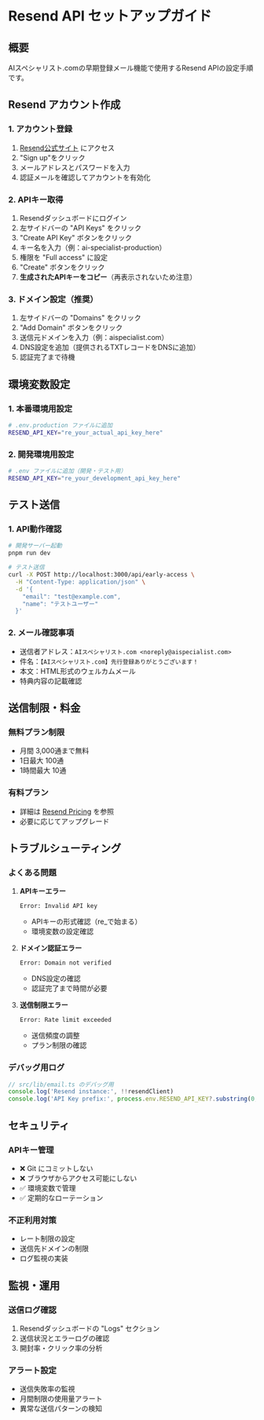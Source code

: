 # Resend API セットアップガイド

## 概要

AIスペシャリスト.comの早期登録メール機能で使用するResend APIの設定手順です。

## Resend アカウント作成

### 1. アカウント登録

1. [Resend公式サイト](https://resend.com) にアクセス
2. "Sign up"をクリック
3. メールアドレスとパスワードを入力
4. 認証メールを確認してアカウントを有効化

### 2. APIキー取得

1. Resendダッシュボードにログイン
2. 左サイドバーの "API Keys" をクリック
3. "Create API Key" ボタンをクリック
4. キー名を入力（例：ai-specialist-production）
5. 権限を "Full access" に設定
6. "Create" ボタンをクリック
7. **生成されたAPIキーをコピー**（再表示されないため注意）

### 3. ドメイン設定（推奨）

1. 左サイドバーの "Domains" をクリック
2. "Add Domain" ボタンをクリック
3. 送信元ドメインを入力（例：aispecialist.com）
4. DNS設定を追加（提供されるTXTレコードをDNSに追加）
5. 認証完了まで待機

## 環境変数設定

### 1. 本番環境用設定

```bash
# .env.production ファイルに追加
RESEND_API_KEY="re_your_actual_api_key_here"
```

### 2. 開発環境用設定

```bash
# .env ファイルに追加（開発・テスト用）
RESEND_API_KEY="re_your_development_api_key_here"
```

## テスト送信

### 1. API動作確認

```bash
# 開発サーバー起動
pnpm run dev

# テスト送信
curl -X POST http://localhost:3000/api/early-access \
  -H "Content-Type: application/json" \
  -d '{
    "email": "test@example.com",
    "name": "テストユーザー"
  }'
```

### 2. メール確認事項

- 送信者アドレス：`AIスペシャリスト.com <noreply@aispecialist.com>`
- 件名：`【AIスペシャリスト.com】先行登録ありがとうございます！`
- 本文：HTML形式のウェルカムメール
- 特典内容の記載確認

## 送信制限・料金

### 無料プラン制限

- 月間 3,000通まで無料
- 1日最大 100通
- 1時間最大 10通

### 有料プラン

- 詳細は [Resend Pricing](https://resend.com/pricing) を参照
- 必要に応じてアップグレード

## トラブルシューティング

### よくある問題

1. **APIキーエラー**

   ```
   Error: Invalid API key
   ```

   - APIキーの形式確認（re\_で始まる）
   - 環境変数の設定確認

2. **ドメイン認証エラー**

   ```
   Error: Domain not verified
   ```

   - DNS設定の確認
   - 認証完了まで時間が必要

3. **送信制限エラー**

   ```
   Error: Rate limit exceeded
   ```

   - 送信頻度の調整
   - プラン制限の確認

### デバッグ用ログ

```javascript
// src/lib/email.ts のデバッグ用
console.log('Resend instance:', !!resendClient)
console.log('API Key prefix:', process.env.RESEND_API_KEY?.substring(0, 5))
```

## セキュリティ

### APIキー管理

- ❌ Git にコミットしない
- ❌ ブラウザからアクセス可能にしない
- ✅ 環境変数で管理
- ✅ 定期的なローテーション

### 不正利用対策

- レート制限の設定
- 送信先ドメインの制限
- ログ監視の実装

## 監視・運用

### 送信ログ確認

1. Resendダッシュボードの "Logs" セクション
2. 送信状況とエラーログの確認
3. 開封率・クリック率の分析

### アラート設定

- 送信失敗率の監視
- 月間制限の使用量アラート
- 異常な送信パターンの検知
